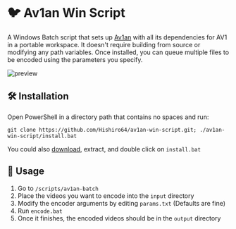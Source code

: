 #  🐦 Av1an Win Script

A Windows Batch script that sets up [Av1an](https://github.com/master-of-zen/Av1an) with all its dependencies for AV1 in a portable workspace. It doesn't require building from source or modifying any path variables. Once installed, you can queue multiple files to be encoded using the parameters you specify.

![preview](./preview.png)

## 🛠️ Installation
  Open PowerShell in a directory path that contains no spaces and run:

  ````
  git clone https://github.com/Hishiro64/av1an-win-script.git; ./av1an-win-script/install.bat
  ````
You could also [download](https://github.com/Hishiro64/av1an-win-script/archive/refs/heads/main.zip), extract, and double click on `install.bat`

## 🚗 Usage
   1. Go to `/scripts/av1an-batch`
   2. Place the videos you want to encode into the `input` directory
   3. Modify the encoder arguments by editing `params.txt` (Defaults are fine)
   4. Run `encode.bat`
   5. Once it finishes, the encoded videos should be in the `output` directory

